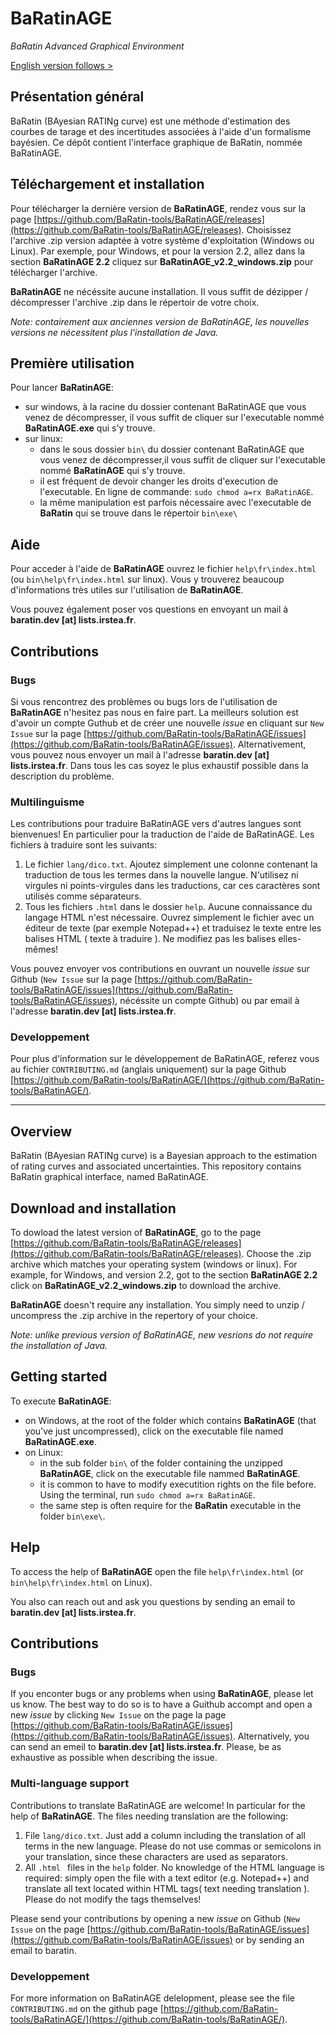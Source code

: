 # BaRatinAGE
_BaRatin Advanced Graphical Environment_

[English version follows > ](#Overview)

## Présentation général

BaRatin (BAyesian RATINg curve) est une méthode d'estimation des courbes de tarage et des incertitudes associées à l'aide d'un formalisme bayésien. Ce dépôt contient l'interface graphique de BaRatin, nommée BaRatinAGE.

## Téléchargement et installation

Pour télécharger la dernière version de **BaRatinAGE**, rendez vous sur la page [https://github.com/BaRatin-tools/BaRatinAGE/releases](https://github.com/BaRatin-tools/BaRatinAGE/releases).
Choisissez l'archive .zip version adaptée à votre système d'exploitation (Windows ou Linux). 
Par exemple, pour Windows, et pour la version 2.2, allez dans la section **BaRatinAGE 2.2** cliquez sur **BaRatinAGE_v2.2_windows.zip** pour télécharger l'archive.

**BaRatinAGE** ne nécéssite aucune installation.
Il vous suffit de dézipper / décompresser l'archive .zip dans le répertoir de votre choix. 

_Note: contairement aux anciennes version de BaRatinAGE, les nouvelles versions ne nécessitent plus l'installation de Java._

## Première utilisation

Pour lancer **BaRatinAGE**: 
- sur windows, à la racine du dossier contenant BaRatinAGE que vous venez de décompresser, il vous suffit de cliquer sur l'executable nommé **BaRatinAGE.exe** qui s'y trouve.
- sur linux:
    - dans le sous dossier `bin\`  du dossier contenant BaRatinAGE que vous venez de décompresser,il vous suffit de cliquer sur l'executable nommé **BaRatinAGE** qui s'y trouve.
    - il est fréquent de devoir changer les droits d'execution de l'executable. En ligne de commande: `sudo chmod a=rx BaRatinAGE`.
    - la même manipulation est parfois nécessaire avec l'executable de **BaRatin** qui se trouve dans le répertoir `bin\exe\`

## Aide

Pour acceder à l'aide de **BaRatinAGE** ouvrez le fichier `help\fr\index.html` (ou `bin\help\fr\index.html` sur linux).
Vous y trouverez beaucoup d'informations très utiles sur l'utilisation de **BaRatinAGE**.

Vous pouvez également poser vos questions en envoyant un mail à **baratin.dev [at] lists.irstea.fr**.

## Contributions

### Bugs

Si vous rencontrez des problèmes ou bugs lors de l'utilisation de **BaRatinAGE** n'hesitez pas nous en faire part.
La meilleurs solution est d'avoir  un compte Guthub et de créer une nouvelle _issue_  en cliquant sur `New Issue` sur la page [https://github.com/BaRatin-tools/BaRatinAGE/issues](https://github.com/BaRatin-tools/BaRatinAGE/issues).
Alternativement, vous pouvez nous envoyer un mail à l'adresse **baratin.dev [at] lists.irstea.fr**.
Dans tous les cas soyez le plus exhaustif possible dans la description du problème.

### Multilinguisme

Les contributions pour traduire BaRatinAGE vers d'autres langues sont bienvenues! En particulier pour la traduction de l'aide de BaRatinAGE.
Les fichiers à traduire sont les suivants:
1. Le fichier `lang/dico.txt`. Ajoutez simplement une colonne contenant la traduction de tous les termes dans la nouvelle langue. N'utilisez ni virgules ni points-virgules dans les traductions, car ces caractères sont utilisés comme séparateurs.
2. Tous les fichiers `.html` dans le dossier `help`. Aucune connaissance du langage HTML n'est nécessaire. Ouvrez simplement le fichier avec un éditeur de texte (par exemple Notepad++) et traduisez le texte entre les balises HTML
   (<balise> texte à traduire </balise>). Ne modifiez pas les balises elles-mêmes!

Vous pouvez envoyer vos contributions en ouvrant un nouvelle _issue_ sur Github (`New Issue` sur la page [https://github.com/BaRatin-tools/BaRatinAGE/issues](https://github.com/BaRatin-tools/BaRatinAGE/issues), nécéssite un compte Github) ou par email à l'adresse **baratin.dev [at] lists.irstea.fr**.

### Developpement

Pour plus d'information sur le développement de BaRatinAGE, referez vous au fichier `CONTRIBUTING.md` (anglais uniquement) sur la page Github  [https://github.com/BaRatin-tools/BaRatinAGE/](https://github.com/BaRatin-tools/BaRatinAGE/).


---

## Overview 

BaRatin (BAyesian RATINg curve) is a Bayesian approach to the estimation of rating curves and associated uncertainties. This repository contains BaRatin graphical interface, named BaRatinAGE.

## Download and installation

To dowload the latest version of **BaRatinAGE**, go to the page [https://github.com/BaRatin-tools/BaRatinAGE/releases](https://github.com/BaRatin-tools/BaRatinAGE/releases).
Choose the .zip archive which matches your operating system (windows or linux). 
For example, for Windows, and version 2.2, got to the section **BaRatinAGE 2.2** click on **BaRatinAGE_v2.2_windows.zip** to download the archive.

**BaRatinAGE** doesn't require any installation.
You simply need to unzip / uncompress the .zip archive in the repertory of your choice.

_Note: unlike previous version of BaRatinAGE, new vesrions do not require the installation of Java._

## Getting started

To execute **BaRatinAGE**:
- on Windows, at the root of the folder which contains **BaRatinAGE** (that you've just uncompressed), click on the executable file named **BaRatinAGE.exe**.
- on Linux:
    - in the sub folder `bin\` of the folder containing the unzipped **BaRatinAGE**,  click on the executable file nammed **BaRatinAGE**.
    - it is common to have to modify executition rights on the file before. Using the terminal, run `sudo chmod a=rx BaRatinAGE`.
    - the same step is often require for the **BaRatin** executable in the folder `bin\exe\`.

## Help

To access the help of **BaRatinAGE** open the file `help\fr\index.html` (or `bin\help\fr\index.html` on Linux).

You also can reach out and ask you questions by sending an email to **baratin.dev [at] lists.irstea.fr**.

## Contributions

### Bugs

If you enconter bugs or any problems when using **BaRatinAGE**, please let us know.
The best way to do so is to have a Guithub accompt and open a new _issue_ by clicking `New Issue` on the page la page [https://github.com/BaRatin-tools/BaRatinAGE/issues](https://github.com/BaRatin-tools/BaRatinAGE/issues).
Alternatively, you can send an emeil to  **baratin.dev [at] lists.irstea.fr**.
Please, be as exhaustive as possible when describing the issue.

### Multi-language support

Contributions to translate BaRatinAGE are welcome! In particular for the help of **BaRatinAGE**.
The files needing translation are the following:
1. File `lang/dico.txt`. Just add a column including the translation of all terms in the new language.
   Please do not use commas or semicolons in your translation, since these characters are used as separators.
2. All `.html ` files in the `help` folder. No knowledge of the HTML language is required: simply open the file with a text editor (e.g. Notepad++) and translate all text located within HTML tags(<tag> text needing translation </tag>). Please do not modify the tags themselves!

Please send your contributions by opening a new _issue_ on Github (`New Issue` on the page [https://github.com/BaRatin-tools/BaRatinAGE/issues](https://github.com/BaRatin-tools/BaRatinAGE/issues) or by sending an email to baratin.

### Developpement

For more information on BaRatinAGE delelopment, please see the file `CONTRIBUTING.md` on the github page [https://github.com/BaRatin-tools/BaRatinAGE/](https://github.com/BaRatin-tools/BaRatinAGE/).
